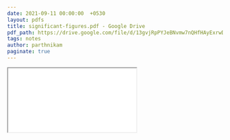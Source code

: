 ```yaml
---
date: 2021-09-11 00:00:00  +0530
layout: pdfs
title: significant-figures.pdf - Google Drive
pdf_path: https://drive.google.com/file/d/13gvjRpPYJeBNvmw7nQHfHAyExrwDreld/preview?usp=sharing
tags: notes
author: parthnikam
paginate: true
---
```


<iframe class="embed-pdf" src="{{ page.pdf_path }}#toolbar=0" seamless="seamless" scrolling="no" style="overflow:hidden"></iframe>
